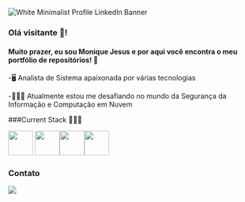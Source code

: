 ![White Minimalist Profile LinkedIn Banner](https://github.com/moniquejesus/moniquejesus/assets/22297602/e5c8534d-ef02-40da-8707-1f3b9055fcc1)

### Olá visitante 👋! 

#### Muito prazer, eu sou Monique Jesus e por aqui você encontra o meu portfólio de repositórios! 💾 


-🖥️ Analista de Sistema apaixonada por várias tecnologias

-👨🏻‍🎓 Atualmente estou me desafiando no mundo da Segurança da Informação e Computação em Nuvem




###Current Stack 👨🏾‍💻

<img width="50" heigth="50" src="https://cdn.jsdelivr.net/gh/devicons/devicon/icons/css3/css3-original.svg" />  <img width="50" heigth="50" src="https://cdn.jsdelivr.net/gh/devicons/devicon/icons/html5/html5-original.svg" /><img width="50" heigth="50" src="https://cdn.jsdelivr.net/gh/devicons/devicon/icons/java/java-original.svg" /><img width="50" heigth="50" src="https://cdn.jsdelivr.net/gh/devicons/devicon/icons/kotlin/kotlin-original-wordmark.svg" />


### Contato
<a href="https://www.linkedin.com/public-profile/settings?trk=d_flagship3_profile_self_view_public_profile">
<img src="https://img.shields.io/badge/linkedin-%230077B5.svg?style=for-the-badge&logo=linkedin&logoColor=white" />

</a>
